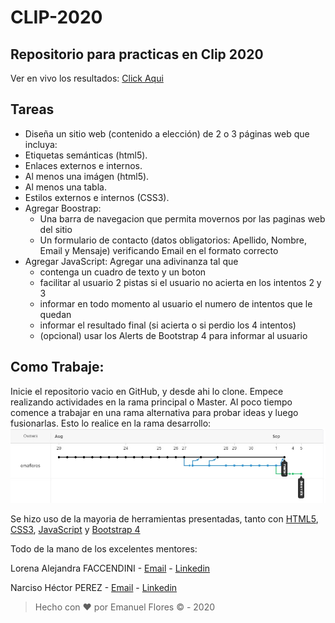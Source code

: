# CLIP-2020

Repositorio para practicas en Clip 2020
--
Ver en vivo los resultados: [Click Aqui](http://emaflores.me/clip-2020/)

Tareas
--
* Diseña un sitio web (contenido a elección) de 2 o 3 páginas web que incluya:
* Etiquetas semánticas (html5).
* Enlaces externos e internos.
* Al menos una imágen (html5).
* Al menos una tabla.
* Estilos externos e internos (CSS3).
* Agregar Boostrap:
    - Una barra de navegacion que permita movernos por las paginas web del sitio
    - Un formulario de contacto (datos obligatorios: Apellido, Nombre, Email y Mensaje) 
      verificando Email en el formato correcto
* Agregar JavaScript: Agregar una adivinanza tal que
    - contenga un cuadro de texto y un boton
    - facilitar al usuario 2 pistas si el usuario no acierta en los intentos 2 y 3
    - informar en todo momento al usuario el numero de intentos que le quedan
    - informar el resultado final (si acierta o si perdio los 4 intentos)
    - (opcional) usar los Alerts de Bootstrap 4 para informar al usuario

## Como Trabaje:

Inicie el repositorio vacio en GitHub, y desde ahi lo clone. Empece realizando actividades en la rama principal o Master. Al poco tiempo comence a trabajar en una rama alternativa
para probar ideas y luego fusionarlas. Esto lo realice en la rama desarrollo:
![alt text1](img/timeline.jpg "grafico1")

Se hizo uso de la mayoria de herramientas presentadas, tanto con [HTML5](https://es.wikipedia.org/wiki/HTML5), [CSS3](https://es.wikipedia.org/wiki/Hoja_de_estilos_en_cascada#CSS3), [JavaScript](https://es.wikipedia.org/wiki/JavaScript) y [Bootstrap 4](https://es.wikipedia.org/wiki/Bootstrap_(framework))

Todo de la mano de los excelentes mentores:

Lorena Alejandra FACCENDINI - [Email](mailto:lfaccendini@gmail.com) - [Linkedin](https://www.linkedin.com/in/lorena-faccendini/)

Narciso Héctor PEREZ - [Email](mailto:narcisoperez@gmail.com) - [Linkedin](https://www.linkedin.com/in/narciso-perez-b9177b18/)

> Hecho con &hearts; por Emanuel Flores &copy; - 2020
